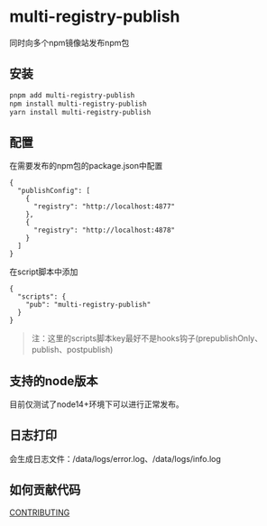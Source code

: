 # multi-registry-publish

同时向多个npm镜像站发布npm包

## 安装

```bash
pnpm add multi-registry-publish
npm install multi-registry-publish
yarn install multi-registry-publish
```

## 配置

在需要发布的npm包的package.json中配置

```json5
{
  "publishConfig": [
    {
      "registry": "http://localhost:4877"
    },
    {
      "registry": "http://localhost:4878"
    }
  ]
}
```

在script脚本中添加

```json5
{
  "scripts": {
    "pub": "multi-registry-publish"
  }
}
```

> 注：这里的scripts脚本key最好不是hooks钩子(prepublishOnly、publish、postpublish)

## 支持的node版本

目前仅测试了node14+环境下可以进行正常发布。

## 日志打印

会生成日志文件：/data/logs/error.log、/data/logs/info.log

## 如何贡献代码

[CONTRIBUTING](./CONTRIBUTING.md)
